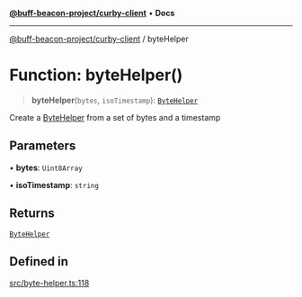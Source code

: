 [**@buff-beacon-project/curby-client**](../index.md) • **Docs**

***

[@buff-beacon-project/curby-client](../index.md) / byteHelper

# Function: byteHelper()

> **byteHelper**(`bytes`, `isoTimestamp`): [`ByteHelper`](../type-aliases/ByteHelper.md)

Create a [ByteHelper](../type-aliases/ByteHelper.md) from a set of bytes and a timestamp

## Parameters

• **bytes**: `Uint8Array`

• **isoTimestamp**: `string`

## Returns

[`ByteHelper`](../type-aliases/ByteHelper.md)

## Defined in

[src/byte-helper.ts:118](https://github.com/buff-beacon-project/curby-js-client/blob/d961ea8fc79685bb955a01063f4c2d40db48941d/src/byte-helper.ts#L118)

